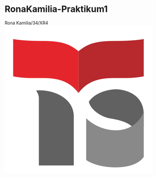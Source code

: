 # RonaKamilia-Praktikum1
Rona Kamilia/34/XR4
![alt text](https://github.com/ronakamilia27rpl/RonaKamilia-Praktikum1/blob/master/logo-ts.png)
